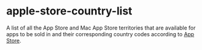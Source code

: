 # apple-store-country-list
A list of all the App Store and Mac App Store territories that are available for apps to be sold in and their corresponding country codes according to [App Store](https://developer.apple.com/library/ios/documentation/LanguagesUtilities/Conceptual/iTunesConnect_Guide/Appendices/AppStoreTerritories.html).